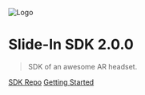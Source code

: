 ![Logo](https://ximmerse-1253940012.cos.ap-guangzhou.myqcloud.com/slide-in-sdk/slide-in-ar-headset.png ':size=750x562')

# Slide-In SDK 2.0.0</small>

> SDK of an awesome AR headset.

[SDK Repo](https://github.com/Ximmerse/SlideInSDK/)
[Getting Started](#docs)